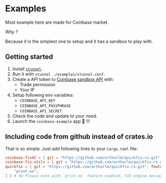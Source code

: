 # Examples

Most example here are made for Coinbase market.

_Why ?_

Because it is the simplest one to setup and it has a sandbox to play with.

## Getting started

1. Install [`stunnel`](https://www.stunnel.org/).
2. Run it with `stunnel ./examples/stunnel.conf`.
3. Create a API token to [Coinbase sandbox API](https://public.sandbox.exchange.coinbase.com/profile/api) with:
   - Trade permission
   - Your IP
4. Setup following env variables:
   - `COINBASE_API_KEY`
   - `COINBASE_API_PASSPHRASE`
   - `COINBASE_API_SECRET`
5. Check the code and update to your need.
6. Launch the `coinbase-example` app 🚀 !!!

## Including code from github instead of crates.io

That is so simple. Just add following lines to your `Cargo.toml` file:

```toml
coinbase-fix42 = { git = "https://github.com/arthurlm/quickfix-rs.git" }
coinbase-fix-utils = { git = "https://github.com/arthurlm/quickfix-rs.git" }
quickfix = { git = "https://github.com/arthurlm/quickfix-rs.git", features = [
    "print-ex",
] } # 👓 Please note with `print-ex` feature enabled, FIX engine message will be displayed on stdout.
```
